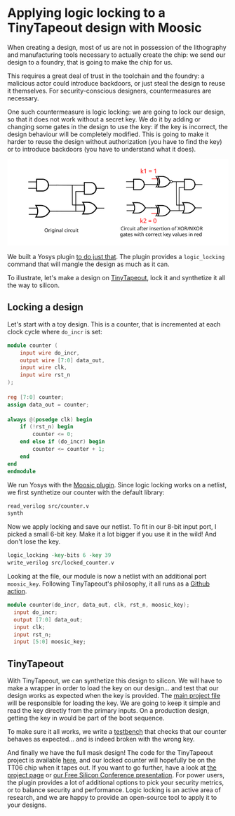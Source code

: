 # Applying logic locking to a TinyTapeout design with Moosic

When creating a design, most of us are not in possession of the lithography and manufacturing tools necessary to actually create the chip: we send our design to a foundry, that is going to make the chip for us.

This requires a great deal of trust in the toolchain and the foundry: a malicious actor could introduce backdoors, or just steal the design to reuse it themselves.
For security-conscious designers, countermeasures are necessary.

One such countermeasure is logic locking: we are going to lock our design, so that it does not work without a secret key.
We do it by adding or changing some gates in the design to use the key: if the key is incorrect, the design behaviour will be completely modified.
This is going to make it harder to reuse the design without authorization (you have to find the key) or to introduce backdoors (you have to understand what it does).

![My Image](XOR_NXOR_insertion.svg)

We built a Yosys plugin [to do just that](https://github.com/Coloquinte/moosic-yosys-plugin).
The plugin provides a `logic_locking` command that will mangle the design as much as it can.

To illustrate, let's make a design on [TinyTapeout](https://tinytapeout.com/), lock it and synthetize it all the way to silicon.

## Locking a design

Let's start with a toy design. This is a counter, that is incremented at each clock cycle where `do_incr` is set:
```verilog
module counter (
    input wire do_incr,
    output wire [7:0] data_out,
    input wire clk,
    input wire rst_n
);

reg [7:0] counter;
assign data_out = counter;

always @(posedge clk) begin
    if (!rst_n) begin
        counter <= 0;
    end else if (do_incr) begin
        counter <= counter + 1;
    end
end
endmodule
```

We run Yosys with the [Moosic plugin](https://github.com/Coloquinte/moosic-yosys-plugin). Since logic locking works on a netlist, we first synthetize our counter with the default library:
```tcl
read_verilog src/counter.v
synth
```

Now we apply locking and save our netlist. To fit in our 8-bit input port, I picked a small 6-bit key. Make it a lot bigger if you use it in the wild! And don't lose the key.
```tcl
logic_locking -key-bits 6 -key 39
write_verilog src/locked_counter.v
```

Looking at the file, our module is now a netlist with an additional port `moosic_key`. Following TinyTapeout's philosophy, it all runs as a [Github action](https://github.com/Coloquinte/locked-tapeout/actions/runs/7582853506/workflow).
```verilog
module counter(do_incr, data_out, clk, rst_n, moosic_key);
  input do_incr;
  output [7:0] data_out;
  input clk;
  input rst_n;
  input [5:0] moosic_key;
```

## TinyTapeout

With TinyTapeout, we can synthetize this design to silicon.
We will have to make a wrapper in order to load the key on our design... and test that our design works as expected when the key is provided.
The [main project file](https://github.com/Coloquinte/locked-tapeout/blob/main/src/project.v) will be responsible for loading the key.
We are going to keep it simple and read the key directly from the primary inputs. On a production design, getting the key in would be part of the boot sequence.

To make sure it all works, we write a [testbench](https://github.com/Coloquinte/locked-tapeout/blob/main/test/test.py) that checks that our counter behaves as expected... and is indeed broken with the wrong key.

And finally we have the full mask design! The code for the TinyTapeout project is available [here](https://github.com/Coloquinte/locked-tapeout), and our locked counter will hopefully be on the TT06 chip when it tapes out.
If you want to go further, have a look at [the project page](https://github.com/Coloquinte/moosic-yosys-plugin) or [our Free Silicon Conference presentation](https://peertube.f-si.org/videos/watch/7f250190-6d8f-4a67-8ed6-d07deda7fba0).
For power users, the plugin provides a lot of additional options to pick your security metrics, or to balance security and performance.
Logic locking is an active area of research, and we are happy to provide an open-source tool to apply it to your designs.
